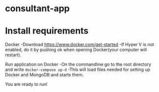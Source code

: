 # consultant-app



# Install requirements

Docker
-Download  https://www.docker.com/get-started
-If Hyper V is not enabled, do it by pushing ok when opening Docker(your computer will restart).

Run application on Docker
-On the commandline go to the root directory and write 
`docker-compose up-d`
	-This will load files needed for setting up Docker and MongoDB and starts them.





You are ready to run!
